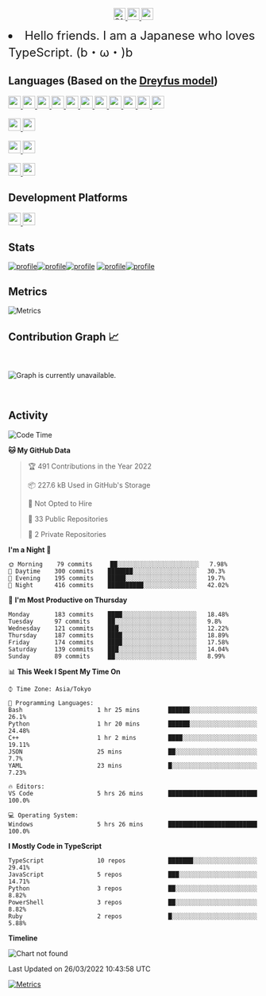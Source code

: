 <p align="center">
  <a href="http://github.com/SARDONYX-sard/SARDONYX-sard" target="_blank">
    <img src="https://komarev.com/ghpvc/?username=SARDONYX-sard&color=8A6D99" alt="SARDONYX-sard" height="24"/>
  </a>
  <a href="https://twitter.com/SARDONYX_sard/">
    <img src="https://img.shields.io/twitter/follow/SARDONYX_sard?color=1d9bf0&logo=twitter&style=flat" height="24">
  </a>
  <a href="https://github.com/SARDONYX-sard?tab=followers" target="_blank">
    <img src="https://img.shields.io/github/followers/SARDONYX-sard?color=%231c2128&logo=GitHub&style=flat" height="24">
  </a>
</p>

<li style="font-size: 1.5rem;"> Hello friends. I am a Japanese who loves TypeScript. (b・ω・)b </li>

## Languages (Based on the [Dreyfus model](https://en.wikipedia.org/wiki/Dreyfus_model_of_skill_acquisition))

<p>
  <a href="https://developer.mozilla.org/docs/Web/JavaScript">
    <img src="https://img.shields.io/static/v1?label=TypeScript&color=green&style=flat-square&logo=typescript&message=Begginer" height="25">
  </a>
  <a href="https://www.typescriptlang.org/">
    <img src="https://img.shields.io/static/v1?label=JavaScript&color=green&style=flat-square&logo=javascript&message=Begginer" height="25">
  </a>
  <a href="https://www.rust-lang.org/">
    <img src="https://img.shields.io/static/v1?label=Rust&color=green&style=flat-square&logo=Rust&message=Begginer" height="25">
  </a>
  <a href="https://docs.microsoft.com/powershell/">
    <img src="https://img.shields.io/static/v1?label=PowerShell&color=green&style=flat-square&logo=PowerShell&message=Begginer" height="25">
  </a>
  <a href="http://www.open-std.org/jtc1/sc22/wg14/">
    <img src="https://img.shields.io/static/v1?label=C&color=green&style=flat-square&logo=C&message=Begginer" height="25">
  </a>
  <a href="https://www.php.net">
    <img src="https://img.shields.io/static/v1?label=PHP&color=lightgray&style=flat-square&logo=PHP&message=Novice" height="25">
  </a>
  <a href="https://www.python.org/">
    <img src="https://img.shields.io/static/v1?label=Python&color=lightgray&style=flat-square&logo=python&message=Novice" height="25">
  </a>
  <a href="https://docs.microsoft.com/dotnet/csharp/">
    <img src="https://img.shields.io/static/v1?label=Csharp&color=lightgray&style=flat-square&logo=Csharp&message=Novice" height="25">
  </a>
  <a href="https://www.java.com">
    <img src="https://img.shields.io/static/v1?label=Java&color=lightgray&style=flat-square&logo=Java&message=Novice" height="25">
  </a>
  <a href="https://www.ruby-lang.org/">
    <img src="https://img.shields.io/static/v1?label=Ruby&color=lightgray&style=flat-square&logo=Ruby&message=Novie" height="25">
  </a>
  <a href="https://www.fortran-lang.org/">
    <img src="https://img.shields.io/static/v1?label=Fortran&color=lightgray&style=flat-square&logo=Fortran&message=Novie" height="25">
  </a>

  <br/>
  <br/>

  <a href="https://docs.docker.com/">
    <img src="https://img.shields.io/static/v1?label=Docker&color=green&style=flat-square&logo=Docker&message=Begginer" height="25">
  </a>
  <a href="https://kubernetes.io/docs/home/">
    <img src="https://img.shields.io/static/v1?label=Kubernates&color=green&style=flat-square&logo=Kubernates&message=Begginer" height="25">
  </a>

  <br/>
  <br/>

  <a href="https://html.spec.whatwg.org/multipage/">
    <img src="https://img.shields.io/static/v1?label=HTML&color=green&style=flat-square&logo=html5&message=Begginer" height="25">
  </a>
  <a href="https://devdocs.io/css/#dom-css_cssom">
    <img src="https://img.shields.io/static/v1?label=CSS&color=green&style=flat-square&logo=css3&message=Begginer" height="25">
  </a>

  <br/>
  <br/>

  <a href="https://www.postgresql.org">
    <img src="https://img.shields.io/static/v1?label=PostgreSQL&color=lightgray&style=flat-square&logo=PostgreSQL&message=Novie" height="25">
  </a>
  <a href="https://dev.mysql.com">
    <img src="https://img.shields.io/static/v1?label=MySQL&color=lightgray&style=flat-square&logo=MySQL&message=Novie" height="25">
  </a>

</p>

## Development Platforms

<p>
  <a href="https://docs.microsoft.com/windows/">
    <img src="https://img.shields.io/badge/-Windows-0078D6.svg?logo=windows&amp;style=flat" height="25">
  </a>
  <a href="https://www.kernel.org/">
    <img src="https://img.shields.io/badge/-Linux-6C6694.svg?logo=linux&label=WSL&amp;style=flat" height="25">
  </a>
</p>

## Stats

[![profile](https://raw.githubusercontent.com/SARDONYX-sard/SARDONYX-sard/main/profile-summary-card-output/github_dark/0-profile-details.svg)](https://github.com/vn7n24fzkq/github-profile-summary-cards)[![profile](https://raw.githubusercontent.com/SARDONYX-sard/SARDONYX-sard/main/profile-summary-card-output/github_dark/1-repos-per-language.svg)](https://github.com/vn7n24fzkq/github-profile-summary-cards)[![profile](https://raw.githubusercontent.com/SARDONYX-sard/SARDONYX-sard/main/profile-summary-card-output/github_dark/2-most-commit-language.svg)](https://github.com/vn7n24fzkq/github-profile-summary-cards)
[![profile](https://raw.githubusercontent.com/SARDONYX-sard/SARDONYX-sard/main/profile-summary-card-output/github_dark/3-stats.svg)](https://github.com/vn7n24fzkq/github-profile-summary-cards)[![profile](https://raw.githubusercontent.com/SARDONYX-sard/SARDONYX-sard/main/profile-summary-card-output/github_dark/4-productive-time.svg)](https://github.com/vn7n24fzkq/github-profile-summary-cards)

## Metrics

![Metrics](https://github.com/SARDONYX-sard/SARDONYX-sard/blob/main/metrics.svg)

## Contribution Graph 📈

<br>

![Graph is currently unavailable.](https://activity-graph.herokuapp.com/graph?username=SARDONYX-sard&theme=xcode&area=true)

<br/>


## Activity

<!--START_SECTION:waka-->
![Code Time](http://img.shields.io/badge/Code%20Time-656%20hrs%2019%20mins-blue)

**🐱 My GitHub Data** 

> 🏆 491 Contributions in the Year 2022
 > 
> 📦 227.6 kB Used in GitHub's Storage 
 > 
> 🚫 Not Opted to Hire
 > 
> 📜 33 Public Repositories 
 > 
> 🔑 2 Private Repositories  
 > 
**I'm a Night 🦉** 

```text
🌞 Morning    79 commits     ██░░░░░░░░░░░░░░░░░░░░░░░   7.98% 
🌆 Daytime    300 commits    ███████░░░░░░░░░░░░░░░░░░   30.3% 
🌃 Evening    195 commits    █████░░░░░░░░░░░░░░░░░░░░   19.7% 
🌙 Night      416 commits    ██████████░░░░░░░░░░░░░░░   42.02%

```
📅 **I'm Most Productive on Thursday** 

```text
Monday       183 commits    ████░░░░░░░░░░░░░░░░░░░░░   18.48% 
Tuesday      97 commits     ██░░░░░░░░░░░░░░░░░░░░░░░   9.8% 
Wednesday    121 commits    ███░░░░░░░░░░░░░░░░░░░░░░   12.22% 
Thursday     187 commits    ████░░░░░░░░░░░░░░░░░░░░░   18.89% 
Friday       174 commits    ████░░░░░░░░░░░░░░░░░░░░░   17.58% 
Saturday     139 commits    ███░░░░░░░░░░░░░░░░░░░░░░   14.04% 
Sunday       89 commits     ██░░░░░░░░░░░░░░░░░░░░░░░   8.99%

```


📊 **This Week I Spent My Time On** 

```text
⌚︎ Time Zone: Asia/Tokyo

💬 Programming Languages: 
Bash                     1 hr 25 mins        ██████░░░░░░░░░░░░░░░░░░░   26.1% 
Python                   1 hr 20 mins        ██████░░░░░░░░░░░░░░░░░░░   24.48% 
C++                      1 hr 2 mins         ████░░░░░░░░░░░░░░░░░░░░░   19.11% 
JSON                     25 mins             ██░░░░░░░░░░░░░░░░░░░░░░░   7.7% 
YAML                     23 mins             █░░░░░░░░░░░░░░░░░░░░░░░░   7.23%

🔥 Editors: 
VS Code                  5 hrs 26 mins       █████████████████████████   100.0%

💻 Operating System: 
Windows                  5 hrs 26 mins       █████████████████████████   100.0%

```

**I Mostly Code in TypeScript** 

```text
TypeScript               10 repos            ███████░░░░░░░░░░░░░░░░░░   29.41% 
JavaScript               5 repos             ███░░░░░░░░░░░░░░░░░░░░░░   14.71% 
Python                   3 repos             ██░░░░░░░░░░░░░░░░░░░░░░░   8.82% 
PowerShell               3 repos             ██░░░░░░░░░░░░░░░░░░░░░░░   8.82% 
Ruby                     2 repos             █░░░░░░░░░░░░░░░░░░░░░░░░   5.88%

```


**Timeline**

![Chart not found](https://raw.githubusercontent.com/SARDONYX-sard/SARDONYX-sard/main/charts/bar_graph.png) 


 Last Updated on 26/03/2022 10:43:58 UTC
<!--END_SECTION:waka-->

[![Metrics](https://github.com/SARDONYX-sard/SARDONYX-sard/actions/workflows/main.yaml/badge.svg)](https://github.com/SARDONYX-sard/SARDONYX-sard/actions/workflows/main.yaml)
